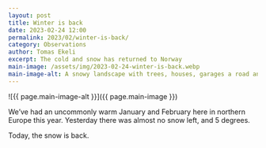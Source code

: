 ```yaml
---
layout: post
title: Winter is back
date: 2023-02-24 12:00
permalink: 2023/02/winter-is-back/
category: Observations
author: Tomas Ekeli
excerpt: The cold and snow has returned to Norway
main-image: /assets/img/2023-02-24-winter-is-back.webp
main-image-alt: A snowy landscape with trees, houses, garages a road and a gray sky
---
```


![{{ page.main-image-alt }}]({{ page.main-image }})

We’ve had an uncommonly warm January and February here in northern Europe this year. Yesterday there was almost no snow left, and 5 degrees.

Today, the snow is back.



